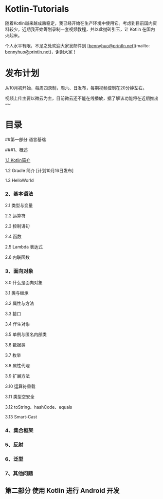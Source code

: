 # Kotlin-Tutorials
随着Kotlin越来越成熟稳定，我已经开始在生产环境中使用它。考虑到目前国内资料较少，近期我开始筹划录制一套视频教程，并以此抛砖引玉，让 Kotlin 在国内火起来。

个人水平有限，不足之处欢迎大家发邮件到 [bennyhuo@println.net](mailto: bennyhuo@println.net)，谢谢大家！

# 发布计划

从10月初开始，每周四录制，周六、日发布，每期视频控制在20分钟左右。

视频上传主要以微云为主，目前微云还不能在线播放，据了解该功能将在近期推出~~

# 目录

##第一部分 语言基础

###1、概述

[1.1 Kotlin简介](http://share.weiyun.com/39446c1b6441136f2bc924a60a633bbc)

1.2 Gradle 简介 [计划10月16日发布]

1.3 HelloWorld

### 2、基本语法
2.1 类型与变量

2.2 运算符

2.3 控制语句

2.4 函数

2.5 Lambda 表达式

2.6 内联函数

### 3、面向对象

3.0 什么是面向对象

3.1 类与继承

3.2 属性与方法

3.3 接口

3.4 伴生对象

3.5 单例与匿名内部类

3.6 数据类

3.7 枚举

3.8 属性代理

3.9 扩展方法

3.10 运算符重载

3.11 类型空安全

3.12 toString、hashCode、equals

3.13 Smart-Cast

### 4、集合框架

### 5、反射

### 6、泛型

### 7、其他问题

## 第二部分 使用 Kotlin 进行 Android 开发
